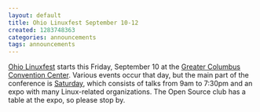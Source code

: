 ```yaml
---
layout: default
title: Ohio Linuxfest September 10-12
created: 1283748363
categories: announcements
tags: announcements
---
```

[Ohio Linuxfest](http://ohiolinux.org/) starts this Friday, September 10 at the [Greater Columbus Convention Center](http://www.columbusconventions.com/directionsandmaps.php). Various events occur that day, but the main part of the conference is [Saturday](http://ohiolinux.org/sat10-schedule.html), which consists of talks from 9am to 7:30pm and an expo with many Linux-related organizations. The Open Source club has a table at the expo, so please stop by.

